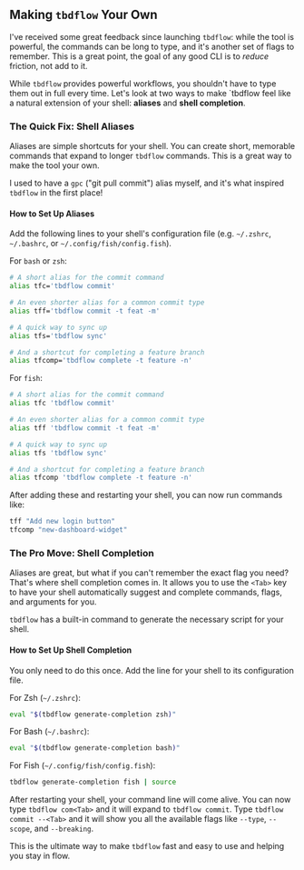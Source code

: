 ## Making `tbdflow` Your Own

I've received some great feedback since launching `tbdflow`: while the tool is powerful, the commands can be long to type, and it's another set of flags to remember. This is a great point, the goal of any good CLI is to _reduce_ friction, not add to it.

While `tbdflow` provides powerful workflows, you shouldn't have to type them out in full every time. Let's look at two ways to make `tbdflow feel like a natural extension of your shell: **aliases** and **shell completion**.

### The Quick Fix: Shell Aliases

Aliases are simple shortcuts for your shell. You can create short, memorable commands that expand to longer `tbdflow` commands. This is a great way to make the tool your own.

I used to have a `gpc` ("git pull commit") alias myself, and it's what inspired `tbdflow` in the first place!

#### How to Set Up Aliases

Add the following lines to your shell's configuration file (e.g. `~/.zshrc`, `~/.bashrc`, or `~/.config/fish/config.fish`).

For `bash` or `zsh`:

```bash
# A short alias for the commit command
alias tfc='tbdflow commit'

# An even shorter alias for a common commit type
alias tff='tbdflow commit -t feat -m'

# A quick way to sync up
alias tfs='tbdflow sync'

# And a shortcut for completing a feature branch
alias tfcomp='tbdflow complete -t feature -n'
```

For `fish`:

```bash
# A short alias for the commit command
alias tfc 'tbdflow commit'

# An even shorter alias for a common commit type
alias tff 'tbdflow commit -t feat -m'

# A quick way to sync up
alias tfs 'tbdflow sync'

# And a shortcut for completing a feature branch
alias tfcomp 'tbdflow complete -t feature -n'
```

After adding these and restarting your shell, you can now run commands like:
```bash
tff "Add new login button"
tfcomp "new-dashboard-widget"
```

### The Pro Move: Shell Completion

Aliases are great, but what if you can't remember the exact flag you need? That's where shell completion comes in. It allows you to use the `<Tab>` key to have your shell automatically suggest and complete commands, flags, and arguments for you.

`tbdflow` has a built-in command to generate the necessary script for your shell.

#### How to Set Up Shell Completion

You only need to do this once. Add the line for your shell to its configuration file.

For Zsh (`~/.zshrc`):

```bash
eval "$(tbdflow generate-completion zsh)"
```

For Bash (`~/.bashrc`):

```bash
eval "$(tbdflow generate-completion bash)"
```

For Fish (`~/.config/fish/config.fish`):

```bash
tbdflow generate-completion fish | source
```

After restarting your shell, your command line will come alive. You can now type `tbdflow com<Tab>` and it will expand to `tbdflow commit`. Type `tbdflow commit --<Tab>` and it will show you all the available flags like `--type`, `--scope`, and `--breaking`.

This is the ultimate way to make `tbdflow` fast and easy to use and helping you stay in flow.
